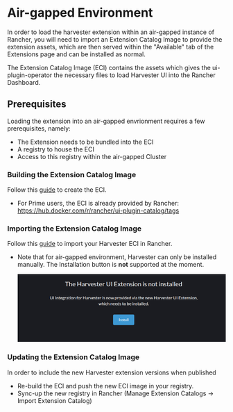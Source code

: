 # Air-gapped Environment

In order to load the harvester extension within an air-gapped instance of Rancher, you will need to import an Extension Catalog Image to provide the extension assets, which are then served within the "Available" tab of the Extensions page and can be installed as normal.

The Extension Catalog Image (ECI) contains the assets which gives the ui-plugin-operator the necessary files to load Harvester UI into the Rancher Dashboard.

## Prerequisites

Loading the extension into an air-gapped envrionment requires a few prerequisites, namely:

- The Extension needs to be bundled into the ECI
- A registry to house the ECI
- Access to this registry within the air-gapped Cluster

### Building the Extension Catalog Image

Follow this [guide](https://extensions.rancher.io/extensions/next/advanced/air-gapped-environments#building-the-extension-catalog-image) to create the ECI.

- For Prime users, the ECI is already provided by Rancher: https://hub.docker.com/r/rancher/ui-plugin-catalog/tags

### Importing the Extension Catalog Image

Follow this [guide](https://extensions.rancher.io/extensions/next/advanced/air-gapped-environments#importing-the-extension-catalog-image) to import your Harvester ECI in Rancher.

- Note that for air-gapped environment, Harvester can only be installed manually.
The Installation button is **not** supported at the moment.

    ![image](install.png)

### Updating the Extension Catalog Image

In order to include the new Harvester extension versions when published

- Re-build the ECI and push the new ECI image in your registry.
- Sync-up the new registry in Rancher (Manage Extension Catalogs -> Import Extension Catalog)

